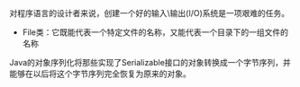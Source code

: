 对程序语言的设计者来说，创建一个好的输入\输出(I/O)系统是一项艰难的任务。

* File类：它既能代表一个特定文件的名称，又能代表一个目录下的一组文件的名称

Java的对象序列化将那些实现了Serializable接口的对象转换成一个字节序列，并能够在以后将这个字节序列完全恢复为原来的对象。

